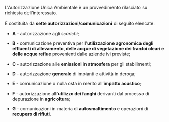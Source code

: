 L'Autorizzazione Unica Ambientale è un provvedimento rilasciato su richiesta dell’interessato.
<br><br>
È costituita da **sette autorizzazioni/comunicazioni** di seguito elencate:
- **A** - autorizzazione agli *scarichi*;
- **B** - comunicazione preventiva per l'**utilizzazione agronomica degli effluenti di allevamento, delle acque di vegetazione dei frantoi oleari e delle acque reflue** provenienti dalle aziende ivi previste;
- **C** - autorizzazione alle **emissioni in atmosfera** per gli stabilimenti;

- **D** - autorizzazione **generale** di impianti e attività in deroga;

- **E** - comunicazione o nulla osta in merito all’**impatto acustico**;

- **F** - autorizzazione all'**utilizzo dei fanghi** derivanti dal processo di depurazione in **agricoltura**;

- **G** - comunicazioni in materia di **autosmaltimento** e operazioni di **recupero di rifiuti**.
